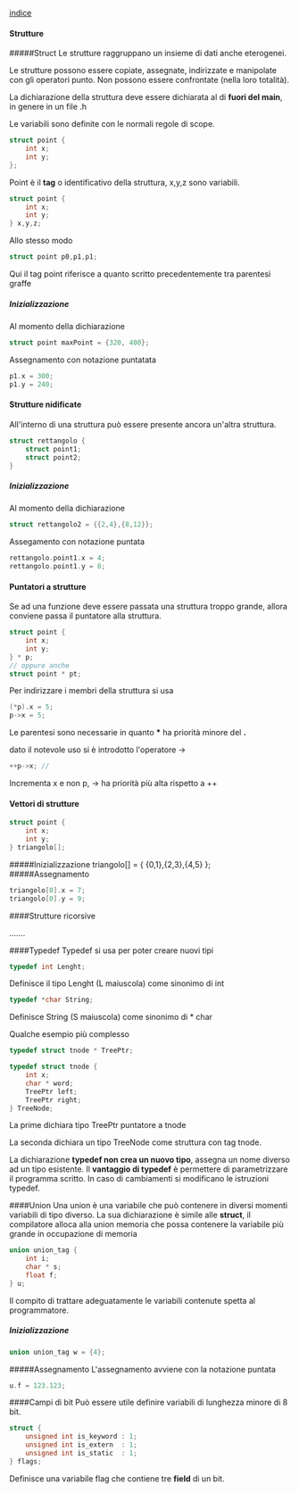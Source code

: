 [indice](C.md)
#### Strutture
#####Struct
Le strutture raggruppano un insieme di dati anche eterogenei.

Le strutture possono essere copiate, assegnate, indirizzate e manipolate con 
gli operatori punto. Non possono essere confrontate (nella loro totalità). 

La dichiarazione della struttura deve essere dichiarata al di __fuori del main__,
in genere in un file .h

Le variabili sono definite con le normali regole di scope.
```C
struct point {
    int x;
    int y;
};
```
Point è il __tag__ o identificativo della struttura, x,y,z sono variabili.
```C
struct point {
    int x;
    int y;
} x,y,z;
```
Allo stesso modo
```C
struct point p0,p1,p1;
```
Qui il tag point riferisce a quanto scritto precedentemente tra parentesi graffe

##### Inizializzazione
Al momento della dichiarazione
```C
struct point maxPoint = {320, 400};
```
Assegnamento con notazione puntatata
```C
p1.x = 300;
p1.y = 240;
```
#### Strutture nidificate
All'interno di una struttura può essere presente ancora un'altra struttura.
```C
struct rettangolo {
    struct point1;
    struct point2;
}
```
##### Inizializzazione
Al momento della dichiarazione
```C
struct rettangolo2 = {{2,4},{8,12}};
```
Assegamento con notazione puntata
```C
rettangolo.point1.x = 4;
rettangolo.point1.y = 8;
```
#### Puntatori a strutture
Se ad una funzione deve essere passata una struttura troppo grande, allora conviene
passa il puntatore alla struttura.
```C
struct point {
    int x;
    int y;
} * p;
// oppure anche
struct point * pt;
```
Per indirizzare i membri della struttura si usa
```C
(*p).x = 5;
p->x = 5;
```
Le parentesi sono necessarie in quanto __*__ ha priorità minore del __.__

dato il notevole uso si è introdotto l'operatore ->

```C
++p->x; //
```
Incrementa x e non p, -> ha priorità più alta rispetto a ++

#### Vettori di strutture
```C
struct point {
    int x;
    int y;
} triangolo[];
```
#####Inizializzazione
triangolo[] = {
    {0,1},{2,3},{4,5}
};
#####Assegnamento
```C
triangolo[0].x = 7;
triangolo[0].y = 9;
```
####Strutture ricorsive

.......

####Typedef
Typedef si usa per poter creare nuovi tipi
```C
typedef int Lenght;
```
Definisce il tipo Lenght (L maiuscola) come sinonimo di int
```C
typedef *char String;
```
Definisce String (S maiuscola) come sinonimo di * char

Qualche esempio più complesso
```C
typedef struct tnode * TreePtr;

typedef struct tnode {
    int x;
    char * word;
    TreePtr left;
    TreePtr right;
} TreeNode;
```
La prime dichiara tipo TreePtr puntatore a tnode

La seconda dichiara un tipo TreeNode come struttura con tag tnode.

La dichiarazione __typedef non crea un nuovo tipo__, assegna un nome diverso
ad un tipo esistente. Il __vantaggio di typedef__ è permettere di parametrizzare
il programma scritto. In caso di cambiamenti si modificano le istruzioni typedef.
 
####Union
Una union è una variabile che può contenere in diversi momenti variabili 
di tipo diverso. La sua dichiarazione è simile alle __struct__, il compilatore 
alloca alla union memoria che possa contenere la variabile più grande in 
occupazione di memoria
```C
union union_tag {
    int i;
    char * s;
    float f;
} u;
```
Il compito di trattare adeguatamente le variabili contenute spetta al programmatore.

##### Inizializzazione
```C
union union_tag w = {4};
```
#####Assegnamento
L'assegnamento avviene con la notazione puntata
```C
u.f = 123.123;
```
####Campi di bit
Può essere utile definire variabili di lunghezza minore di 8 bit.
```C
struct {
    unsigned int is_keyword : 1;
    unsigned int is_extern  : 1;
    unsigned int is_static  : 1;
} flags;
```
Definisce una variabile flag che contiene tre __field__ di un bit.


